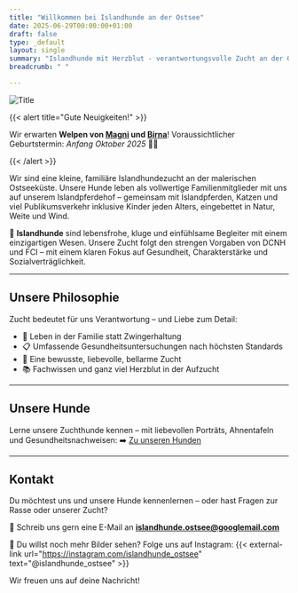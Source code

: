 ```yaml
---
title: "Willkommen bei Islandhunde an der Ostsee"
date: 2025-06-29T00:00:00+01:00
draft: false
type: _default
layout: single
summary: "Islandhunde mit Herzblut - verantwortungsvolle Zucht an der Ostseeküste"
breadcrumb: " "

---
```


![Title](/images/titlepage.jpg)

{{< alert title="Gute Neuigkeiten!" >}}

Wir erwarten **Welpen von [Magni](/zuchthunde/magni/) und [Birna](/zuchthunde/birna/)**!
Voraussichtlicher Geburtstermin: *Anfang Oktober 2025* 🍼🐾

{{< /alert >}}


Wir sind eine kleine, familiäre Islandhundezucht an der malerischen Ostseeküste. Unsere Hunde leben als vollwertige Familienmitglieder mit uns auf unserem Islandpferdehof – gemeinsam mit Islandpferden, Katzen und viel Publikumsverkehr inklusive Kinder jeden Alters, eingebettet in Natur, Weite und Wind.

🐾 **Islandhunde** sind lebensfrohe, kluge und einfühlsame Begleiter mit einem einzigartigen Wesen. Unsere Zucht folgt den strengen Vorgaben von DCNH und FCI – mit einem klaren Fokus auf Gesundheit, Charakterstärke und Sozialverträglichkeit.

---

## Unsere Philosophie

Zucht bedeutet für uns Verantwortung – und Liebe zum Detail:

- 🐶 Leben in der Familie statt Zwingerhaltung
- 📋 Umfassende Gesundheitsuntersuchungen nach höchsten Standards
- 🌿 Eine bewusste, liebevolle, bellarme Zucht
- 📚 Fachwissen und ganz viel Herzblut in der Aufzucht

---

## Unsere Hunde

Lerne unsere Zuchthunde kennen – mit liebevollen Porträts, Ahnentafeln und Gesundheitsnachweisen:
➡️ [Zu unseren Hunden](/zuchthunde/)

<!-- ---

## Wurfplanung & Welpen

Alle Infos zu geplanten Würfen, freien Welpenplätzen und dem Weg zu deinem Islandhund findest du hier:
➡️ [Zur Wurfplanung](/wurfplanung/) -->

---


<!-- Unsere Geschichte – Wie alles begann

Manchmal findet nicht der Mensch zur Rasse – sondern die Rasse zum Menschen.

Unsere ersten Hunde waren ein Border Collie und später eine Mischung aus Border Collie und Islandhund. Mit ihnen begann unsere Liebe zu klugen, feinfühligen Hunden mit viel Persönlichkeit.

Heute leben drei Islandhunde mit uns auf dem Hof – mitten im Familienleben, zwischen Pferden, Katzen und Kindern. Irgendwann war klar: Diese besondere Rasse verdient es, in ihrem Wesen erhalten zu bleiben – und wir möchten dazu beitragen. Ganz ohne große Zuchtambitionen, sondern mit Herz und Verstand.

Wir züchten, weil wir die Hunde haben – und sie lieben.


--- -->

## Kontakt

Du möchtest uns und unsere Hunde kennenlernen – oder hast Fragen zur Rasse oder unserer Zucht?

📩 Schreib uns gern eine E-Mail an [**islandhunde.ostsee@googlemail.com**](mailto:islandhunde.ostsee@googlemail.com)



📸 Du willst noch mehr Bilder sehen? Folge uns auf Instagram: {{< external-link url="https://instagram.com/islandhunde_ostsee" text="@islandhunde_ostsee" >}}

Wir freuen uns auf deine Nachricht!

